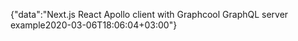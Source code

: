 {"data":"Next.js React Apollo client with Graphcool GraphQL server example2020-03-06T18:06:04+03:00"}
